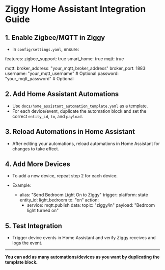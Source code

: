 # Ziggy Home Assistant Integration Guide

## 1. Enable Zigbee/MQTT in Ziggy
- In `config/settings.yaml`, ensure:

features:
  zigbee_support: true
  smart_home: true
  mqtt: true

mqtt:
  broker_address: "your_mqtt_broker_address"
  broker_port: 1883
  username: "your_mqtt_username" # Optional
  password: "your_mqtt_password" # Optional

## 2. Add Home Assistant Automations
- Use `docs/home_assistant_automation_template.yaml` as a template.
- For each device/event, duplicate the automation block and set the correct `entity_id`, `to`, and `payload`.

## 3. Reload Automations in Home Assistant
- After editing your automations, reload automations in Home Assistant for changes to take effect.

## 4. Add More Devices
- To add a new device, repeat step 2 for each device.
- Example:

  - alias: "Send Bedroom Light On to Ziggy"
    trigger:
      platform: state
      entity_id: light.bedroom
      to: "on"
    action:
      - service: mqtt.publish
        data:
          topic: "ziggy/in"
          payload: "Bedroom light turned on"

## 5. Test Integration
- Trigger device events in Home Assistant and verify Ziggy receives and logs the event.

---

**You can add as many automations/devices as you want by duplicating the template block.**
